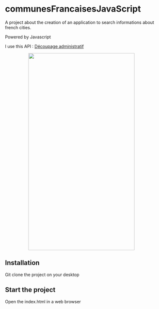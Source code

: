 # communesFrancaisesJavaScript

A project about the creation of an application to search informations about french cities.

Powered by Javascript

I use this API : [Découpage administratif](https://api.gouv.fr/documentation/api-geo)

<p align="center">
  <img width="350" height="650" src="https://github.com/nrochard/communesFrancaises_JavaScript/blob/main/img/screen.png">
</p>

## Installation

Git clone the project on your desktop

## Start the project

Open the index.html in a web browser
